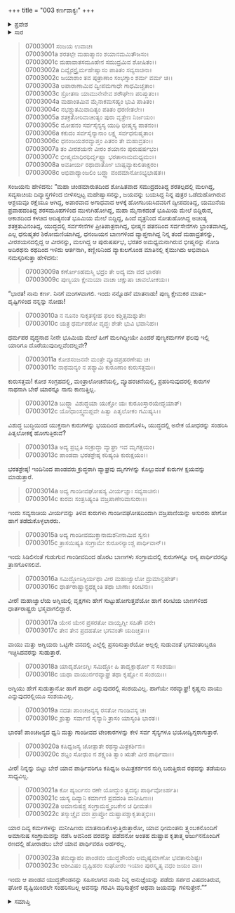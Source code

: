 +++
title = "003 ಕರ್ಣವಾಕ್ಯಃ"
+++

<details><summary>ಪ್ರವೇಶ</summary>


।।   ಓಂ ಓಂ ನಮೋ ನಾರಾಯಣಾಯ।।   ಶ್ರೀ ವೇದವ್ಯಾಸಾಯ ನಮಃ ।।

ಶ್ರೀ ಕೃಷ್ಣದ್ವೈಪಾಯನ ವೇದವ್ಯಾಸ ವಿರಚಿತ  

**ಶ್ರೀ ಮಹಾಭಾರತ**

**ದ್ರೋಣ ಪರ್ವ**

**ದ್ರೋಣಾಭಿಷೇಕ ಪರ್ವ**

**ಅಧ್ಯಾಯ 3**

</details>

<details><summary>ಸಾರ</summary>

ಕರ್ಣನು ಭೀಷ್ಮನಿಗೆ ತಾನು ಯುದ್ಧಕ್ಕೆ ಹೊರಡಲು ಅನುಮತಿಯನ್ನು ಕೇಳಿದುದು (1-23).


</details>



> 07003001 ಸಂಜಯ ಉವಾಚ।   
07003001a ಶರತಲ್ಪೇ ಮಹಾತ್ಮಾನಂ ಶಯಾನಮಮಿತೌಜಸಂ।   
07003001c ಮಹಾವಾತಸಮೂಹೇನ ಸಮುದ್ರಮಿವ ಶೋಷಿತಂ।।   
07003002a ದಿವ್ಯೈರಸ್ತ್ರೈರ್ಮಹೇಷ್ವಾಸಂ ಪಾತಿತಂ ಸವ್ಯಸಾಚಿನಾ।   
07003002c ಜಯಾಶಾಂ ತವ ಪುತ್ರಾಣಾಂ ಸಂಭಗ್ನಾಂ ಶರ್ಮ ವರ್ಮ ಚ।।   
07003003a ಅಪಾರಾಣಾಮಿವ ದ್ವೀಪಮಗಾಧೇ ಗಾಧಮಿಚ್ಚತಾಂ।   
07003003c ಸ್ರೋತಸಾ ಯಾಮುನೇನೇವ ಶರೌಘೇಣ ಪರಿಪ್ಲುತಂ।।   
07003004a ಮಹಾಂತಮಿವ ಮೈನಾಕಮಸಹ್ಯಂ ಭುವಿ ಪಾತಿತಂ।   
07003004c ನಭಶ್ಚ್ಯುತಮಿವಾದಿತ್ಯಂ ಪತಿತಂ ಧರಣೀತಲೇ।।   
07003005a ಶತಕ್ರತೋರಿವಾಚಿಂತ್ಯಂ ಪುರಾ ವೃತ್ರೇಣ ನಿರ್ಜಯಂ।   
07003005c ಮೋಹನಂ ಸರ್ವಸೈನ್ಯಸ್ಯ ಯುಧಿ ಭೀಷ್ಮಸ್ಯ ಪಾತನಂ।।   
07003006a ಕಕುದಂ ಸರ್ವಸೈನ್ಯಾನಾಂ ಲಕ್ಷ್ಮ ಸರ್ವಧನುಷ್ಮತಾಂ।   
07003006c ಧನಂಜಯಶರವ್ಯಾಪ್ತಂ ಪಿತರಂ ತೇ ಮಹಾವ್ರತಂ।।   
07003007a ತಂ ವೀರಶಯನೇ ವೀರಂ ಶಯಾನಂ ಪುರುಷರ್ಷಭಂ।   
07003007c ಭೀಷ್ಮಮಾಧಿರಥಿರ್ದೃಷ್ಟ್ವಾ ಭರತಾನಾಮಮಧ್ಯಮಂ।।   
07003008a ಅವತೀರ್ಯ ರಥಾದಾರ್ತೋ ಬಾಷ್ಪವ್ಯಾಕುಲಿತಾಕ್ಷರಂ।   
07003008c ಅಭಿವಾದ್ಯಾಂಜಲಿಂ ಬದ್ಧ್ವಾ ವಂದಮಾನೋಽಭ್ಯಭಾಷತ।।

ಸಂಜಯನು ಹೇಳಿದನು: “ಮಹಾ ಚಂಡಮಾರುತದಿಂದ ಶೋಷಿತವಾದ ಸಮುದ್ರದಂತಿದ್ದ ಶರತಲ್ಪದಲ್ಲಿ ಮಲಗಿದ್ದ, ಸವ್ಯಸಾಚಿಯ ದಿವ್ಯಾಸ್ತ್ರಗಳಿಂದ ಬೀಳಿಸಲ್ಪಟ್ಟ ಮಹೇಷ್ವಾಸನನ್ನು, ಜಯವನ್ನು ಬಯಸಿದ್ದ ನಿನ್ನ ಪುತ್ರರ ಒಡೆದುಹೋಗಿರುವ ಆಶ್ರಯವೂ ರಕ್ಷೆಯೂ ಆಗಿದ್ದ, ಅಪಾರವಾದ ಅಗಾಧವಾದ ಆಳಕ್ಕೆ ಹೋಗಬಯಸಿದವರಿಗೆ ದ್ವೀಪದಂತಿದ್ದ, ಯಮುನೆಯ ಪ್ರವಾಹದಂತಿದ್ದ ಶರಸಮೂಹಗಳಿಂದ ಮುಳುಗಿಹೋಗಿದ್ದ, ಮಹಾ ಮೈನಾಕದಂತೆ ಭೂಮಿಯ ಮೇಲೆ ಬಿದ್ದಿರುವ, ಆಕಾಶದಿಂದ ಕಳಚಿದ ಆದಿತ್ಯನಂತೆ ಭೂಮಿಯ ಮೇಲೆ ಬಿದ್ದಿದ್ದ, ಹಿಂದೆ ವೃತ್ರನಿಂದ ಸೋತುಹೋಗಿದ್ದ ಅಚಿಂತ್ಯ ಶತಕ್ರತುವಿನಂತಿದ್ದ, ಯುದ್ಧದಲ್ಲಿ ಸರ್ವಸೇನೆಗಳ ಪ್ರೀತಿಪಾತ್ರನಾಗಿದ್ದ, ಭೀಷ್ಮನ ಪತನದಿಂದ ಸರ್ವಸೇನೆಗಳು ಭ್ರಾಂತವಾಗಿದ್ದ, ಎಲ್ಲ ಧನುಷ್ಮತರ ಶಿರೋಮಣಿಯಾಗಿದ್ದ, ಧನಂಜಯನ ಬಾಣಗಳಿಂದ ವ್ಯಾಪ್ತನಾಗಿದ್ದ ನಿನ್ನ ತಂದೆ ಮಹಾವ್ರತನನ್ನು, ವೀರಶಯನದಲ್ಲಿದ್ದ ಆ ವೀರನನ್ನು, ಮಲಗಿದ್ದ ಆ ಪುರುಷರ್ಷಭ, ಭರತರ ಅಮಧ್ಯಮನಾಗಿರುವ ಭೀಷ್ಮನನ್ನು ನೋಡಿ ಅದಿರಥನು ರಥದಿಂದ ಇಳಿದು ಆರ್ತನಾಗಿ, ಕಣ್ಣೀರಿನಿಂದ ವ್ಯಾಕುಲಗೊಂಡ ಮಾತಿನಲ್ಲಿ ಕೈಮುಗಿದು ಅಭಿವಾದಿಸಿ ನಮಸ್ಕರಿಸುತ್ತಾ ಹೇಳಿದನು:

> 07003009a ಕರ್ಣೋಽಹಮಸ್ಮಿ ಭದ್ರಂ ತೇ ಅದ್ಯ ಮಾ ವದ ಭಾರತ।   
07003009c ಪುಣ್ಯಯಾ ಕ್ಷೇಮಯಾ ವಾಚಾ ಚಕ್ಷುಷಾ ಚಾವಲೋಕಯ।।

“ಭಾರತ! ನಾನು ಕರ್ಣ. ನಿನಗೆ ಮಂಗಳವಾಗಲಿ. ಇಂದು ನನ್ನೊಡನೆ ಮಾತನಾಡು! ಪುಣ್ಯ ಕ್ಷೇಮಕರ ಮಾತು-ದೃಷ್ಟಿಗಳಿಂದ ನನ್ನನ್ನು ನೋಡು!

> 07003010a ನ ನೂನಂ ಸುಕೃತಸ್ಯೇಹ ಫಲಂ ಕಶ್ಚಿತ್ಸಮಶ್ನುತೇ।   
07003010c ಯತ್ರ ಧರ್ಮಪರೋ ವೃದ್ಧಃ ಶೇತೇ ಭುವಿ ಭವಾನಿಹ।।

ಧರ್ಮಪರ ವೃದ್ಧನಾದ ನೀನೇ ಭೂಮಿಯ ಮೇಲೆ ಹೀಗೆ ಮಲಗಿದ್ದೀಯೇ ಎಂದರೆ ಪುಣ್ಯಕರ್ಮಗಳ ಫಲವು ಇಲ್ಲಿ ಯಾರಿಗೂ ದೊರೆಯುವುದಿಲ್ಲವೆಂದಲ್ಲವೇ?

> 07003011a ಕೋಶಸಂಜನನೇ ಮಂತ್ರೇ ವ್ಯೂಹಪ್ರಹರಣೇಷು ಚ।   
07003011c ನಾಥಮನ್ಯಂ ನ ಪಶ್ಯಾಮಿ ಕುರೂಣಾಂ ಕುರುಸತ್ತಮ।।

ಕುರುಸತ್ತಮ! ಕೋಶ ಸಂಗ್ರಹದಲ್ಲಿ, ಮಂತ್ರಾಲೋಚನೆಯಲ್ಲಿ, ವ್ಯೂಹರಚನೆಯಲ್ಲಿ, ಪ್ರಹರಿಸುವುದರಲ್ಲಿ ಕುರುಗಳ ನಾಥನಾಗಿ ಬೇರೆ ಯಾರನ್ನೂ ನಾನು ಕಾಣುತ್ತಿಲ್ಲ.

> 07003012a ಬುದ್ಧ್ಯಾ ವಿಶುದ್ಧಯಾ ಯುಕ್ತೋ ಯಃ ಕುರೂಂಸ್ತಾರಯೇದ್ಭಯಾತ್।   
07003012c ಯೋಧಾಂಸ್ತ್ವಮಪ್ಲವೇ ಹಿತ್ವಾ ಪಿತೃಲೋಕಂ ಗಮಿಷ್ಯಸಿ।।

ವಿಶುದ್ಧ ಬುದ್ಧಿಯಿಂದ ಯುಕ್ತನಾಗಿ ಕುರುಗಳನ್ನು ಭಯದಿಂದ ಪಾರುಗೊಳಿಸಿ, ಯುದ್ಧದಲ್ಲಿ ಅನೇಕ ಯೋಧರನ್ನು ಸಂಹರಿಸಿ ಪಿತೃಲೋಕಕ್ಕೆ ಹೋಗುತ್ತಿರುವೆ?

> 07003013a ಅದ್ಯ ಪ್ರಭೃತಿ ಸಂಕ್ರುದ್ಧಾ ವ್ಯಾಘ್ರಾ ಇವ ಮೃಗಕ್ಷಯಂ।   
07003013c ಪಾಂಡವಾ ಭರತಶ್ರೇಷ್ಠ ಕರಿಷ್ಯಂತಿ ಕುರುಕ್ಷಯಂ।।

ಭರತಶ್ರೇಷ್ಠ! ಇಂದಿನಿಂದ ಪಾಂಡವರು ಕ್ರುದ್ಧರಾಗಿ ವ್ಯಾಘ್ರವು ಮೃಗಗಳನ್ನು ಕೊಲ್ಲುವಂತೆ ಕುರುಗಳ ಕ್ಷಯವನ್ನು ಮಾಡುತ್ತಾರೆ.

> 07003014a ಅದ್ಯ ಗಾಂಡೀವಘೋಷಸ್ಯ ವೀರ್ಯಜ್ಞಾಃ ಸವ್ಯಸಾಚಿನಃ।   
07003014c ಕುರವಃ ಸಂತ್ರಸಿಷ್ಯಂತಿ ವಜ್ರಪಾಣೇರಿವಾಸುರಾಃ।।

ಇಂದು ಸವ್ಯಸಾಚಿಯ ವೀರ್ಯವನ್ನು ತಿಳಿದ ಕುರುಗಳು ಗಾಂಡೀವಘೋಷದಿಂದಾಗಿ ವಜ್ರಪಾಣಿಯನ್ನು ಅಸುರರು ಹೇಗೋ ಹಾಗೆ ತಡೆದುಕೊಳ್ಳಲಾರರು.

> 07003015a ಅದ್ಯ ಗಾಂಡೀವಮುಕ್ತಾನಾಮಶನೀನಾಮಿವ ಸ್ವನಃ।   
07003015c ತ್ರಾಸಯಿಷ್ಯತಿ ಸಂಗ್ರಾಮೇ ಕುರೂನನ್ಯಾಂಶ್ಚ ಪಾರ್ಥಿವಾನ್।।

ಇಂದು ಸಿಡಿಲಿನಂತೆ ಗುಡುಗುವ ಗಾಂಡೀವದಿಂದ ಹೊರಟ ಬಾಣಗಳು ಸಂಗ್ರಾಮದಲ್ಲಿ ಕುರುಗಳನ್ನೂ ಅನ್ಯ ಪಾರ್ಥಿವರನ್ನೂ ತ್ರಾಸಗೊಳಿಸಲಿವೆ.

> 07003016a ಸಮಿದ್ಧೋಽಗ್ನಿರ್ಯಥಾ ವೀರ ಮಹಾಜ್ವಾಲೋ ದ್ರುಮಾನ್ದಹೇತ್।   
07003016c ಧಾರ್ತರಾಷ್ಟ್ರಾನ್ಪ್ರಧಕ್ಷ್ಯಂತಿ ತಥಾ ಬಾಣಾಃ ಕಿರೀಟಿನಃ।।

ವೀರ! ಮಹಾಜ್ವಾಲೆಯ ಅಗ್ನಿಯಲ್ಲಿ ವೃಕ್ಷಗಳು ಹೇಗೆ ಸುಟ್ಟುಹೋಗುತ್ತವೆಯೋ ಹಾಗೆ ಕಿರೀಟಿಯ ಬಾಣಗಳಿಂದ ಧಾರ್ತರಾಷ್ಟ್ರರು ಭಸ್ಮವಾಗಲಿದ್ದಾರೆ.

> 07003017a ಯೇನ ಯೇನ ಪ್ರಸರತೋ ವಾಯ್ವಗ್ನೀ ಸಹಿತೌ ವನೇ।   
07003017c ತೇನ ತೇನ ಪ್ರದಹತೋ ಭಗವಂತೌ ಯದಿಚ್ಚತಃ।।

ವಾಯು ಮತ್ತು ಅಗ್ನಿಯರು ಒಟ್ಟಿಗೇ ವನದಲ್ಲಿ ಎಲ್ಲೆಲ್ಲಿ ಪ್ರಸರಿಸುತ್ತಾರೆಯೋ ಅಲ್ಲಲ್ಲಿ ಸುಡುವಂತೆ ಭಗವಂತರಿಬ್ಬರೂ ಇಚ್ಛಿಸಿದವರನ್ನು ಸುಡುತ್ತಾರೆ.

> 07003018a ಯಾದೃಶೋಽಗ್ನಿಃ ಸಮಿದ್ಧೋ ಹಿ ತಾದೃಕ್ಪಾರ್ಥೋ ನ ಸಂಶಯಃ।   
07003018c ಯಥಾ ವಾಯುರ್ನರವ್ಯಾಘ್ರ ತಥಾ ಕೃಷ್ಣೋ ನ ಸಂಶಯಃ।।

ಅಗ್ನಿಯು ಹೇಗೆ ಸುಡುತ್ತಾನೋ ಹಾಗೆ ಪಾರ್ಥ ಎನ್ನುವುದರಲ್ಲಿ ಸಂಶಯವಿಲ್ಲ. ಹಾಗೆಯೇ ನರವ್ಯಾಘ್ರ! ಕೃಷ್ಣನು ವಾಯು ಎನ್ನುವುದರಲ್ಲಿಯೂ ಸಂಶಯವಿಲ್ಲ.

> 07003019a ನದತಃ ಪಾಂಚಜನ್ಯಸ್ಯ ರಸತೋ ಗಾಂಡಿವಸ್ಯ ಚ।   
07003019c ಶ್ರುತ್ವಾ ಸರ್ವಾಣಿ ಸೈನ್ಯಾನಿ ತ್ರಾಸಂ ಯಾಸ್ಯಂತಿ ಭಾರತ।।

ಭಾರತ! ಪಾಂಚಜನ್ಯದ ಧ್ವನಿ ಮತ್ತು ಗಾಂಡೀವದ ಟೇಂಕಾರಗಳನ್ನು ಕೇಳಿ ಸರ್ವ ಸೈನ್ಯಗಳೂ ಭಯೋದ್ವಿಗ್ನರಾಗುತ್ತಾರೆ.

> 07003020a ಕಪಿಧ್ವಜಸ್ಯ ಚೋತ್ಪಾತೇ ರಥಸ್ಯಾಮಿತ್ರಕರ್ಶಿನಃ।   
07003020c ಶಬ್ದಂ ಸೋಢುಂ ನ ಶಕ್ಷ್ಯಂತಿ ತ್ವಾಂ ಋತೇ ವೀರ ಪಾರ್ಥಿವಾಃ।।

ವೀರ! ನಿನ್ನನ್ನು ಬಿಟ್ಟು ಬೇರೆ ಯಾವ ಪಾರ್ಥಿವರಿಗೂ ಕಪಿಧ್ವಜ ಅಮಿತ್ರಕರ್ಶನನ ನುಗ್ಗಿ ಬರುತ್ತಿರುವ ರಥವನ್ನು ತಡೆಯಲು ಸಾಧ್ಯವಿಲ್ಲ.

> 07003021a ಕೋ ಹ್ಯರ್ಜುನಂ ರಣೇ ಯೋದ್ಧುಂ ತ್ವದನ್ಯಃ ಪಾರ್ಥಿವೋಽರ್ಹತಿ।   
07003021c ಯಸ್ಯ ದಿವ್ಯಾನಿ ಕರ್ಮಾಣಿ ಪ್ರವದಂತಿ ಮನೀಷಿಣಃ।।   
07003022a ಅಮಾನುಷಶ್ಚ ಸಂಗ್ರಾಮಸ್ತ್ರ್ಯಂಬಕೇನ ಚ ಧೀಮತಃ।   
07003022c ತಸ್ಮಾಚ್ಚೈವ ವರಃ ಪ್ರಾಪ್ತೋ ದುಷ್ಪ್ರಾಪಶ್ಚಾಕೃತಾತ್ಮಭಿಃ।।

ಯಾರ ದಿವ್ಯ ಕರ್ಮಗಳನ್ನು ಮನೀಷಿಣರು ಮಾತನಾಡಿಕೊಳ್ಳುತ್ತಿರುತ್ತಾರೋ, ಯಾವ ಧೀಮಂತನು ತ್ರ್ಯಂಬಕನೊಂದಿಗೆ ಅಮಾನುಷ ಸಂಗ್ರಾಮವನ್ನು ನಡೆಸಿ ಅವನಿಂದ ವರವನ್ನು ಪಡೆದನೋ ಅಂತಹ ದುಷ್ಪ್ರಾಪ ಕೃತಾತ್ಮ ಅರ್ಜುನನೊಂದಿಗೆ ರಣದಲ್ಲಿ ಹೋರಾಡಲು ಬೇರೆ ಯಾವ ಪಾರ್ಥಿವರೂ ಅರ್ಹರಲ್ಲ.

> 07003023a ತಮದ್ಯಾಹಂ ಪಾಂಡವಂ ಯುದ್ಧಶೌಂಡಂ
	ಅಮೃಷ್ಯಮಾಣೋ ಭವತಾನುಶಿಷ್ಟಃ।   
> 07003023c ಆಶೀವಿಷಂ ದೃಷ್ಟಿಹರಂ ಸುಘೋರಂ
	ಇಯಾಂ ಪುರಸ್ಕೃತ್ಯ ವಧಂ ಜಯಂ ವಾ।।  

ಇಂದು ಆ ಪಾಂಡವ ಯುದ್ಧಶೌಂಡನನ್ನು ಸಹಿಸಲಾಗದ ನಾನು ನಿನ್ನ ಅನುಜ್ಞೆಯನ್ನು ಪಡೆದು ಸರ್ಪದ ವಿಷದಂತಿರುವ, ಘೋರ ದೃಷ್ಟಿಯಿಂದಲೇ ಸಂಹರಿಸಬಲ್ಲ ಅವನನ್ನು ಗರವಿಸಿ ವಧಿಸುತ್ತೇನೆ ಅಥವಾ ಜಯವನ್ನು ಗಳಿಸುತ್ತೇನೆ.””


<details><summary>ಸಮಾಪ್ತಿ</summary>


ಇತಿ ಶ್ರೀ ಮಹಾಭಾರತೇ ದ್ರೋಣ ಪರ್ವಣಿ ದ್ರೋಣಾಭಿಷೇಕ ಪರ್ವಣಿ ಕರ್ಣವಾಕ್ಯೇ ತೃತೀಯೋಽಧ್ಯಾಯಃ।।  
ಇದು ಶ್ರೀ ಮಹಾಭಾರತದಲ್ಲಿ ದ್ರೋಣ ಪರ್ವದಲ್ಲಿ ದ್ರೋಣಾಭಿಷೇಕ ಪರ್ವದಲ್ಲಿ ಕರ್ಣವಾಕ್ಯ ಎನ್ನುವ ಮೂರನೇ ಅಧ್ಯಾಯವು.



</details>
